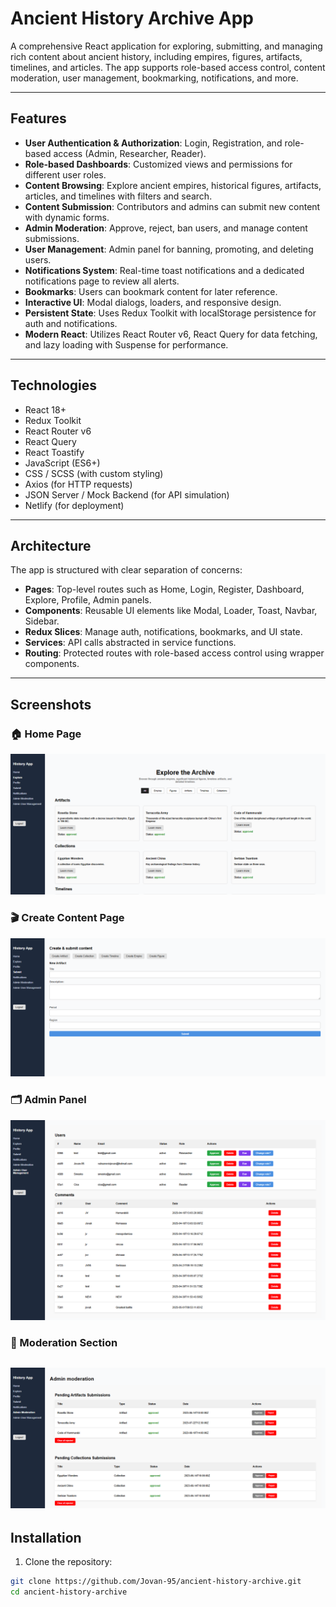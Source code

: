 # Ancient History Archive App

A comprehensive React application for exploring, submitting, and managing rich content about ancient history, including empires, figures, artifacts, timelines, and articles. The app supports role-based access control, content moderation, user management, bookmarking, notifications, and more.

---

## Features

- **User Authentication & Authorization**: Login, Registration, and role-based access (Admin, Researcher, Reader).
- **Role-based Dashboards**: Customized views and permissions for different user roles.
- **Content Browsing**: Explore ancient empires, historical figures, artifacts, articles, and timelines with filters and search.
- **Content Submission**: Contributors and admins can submit new content with dynamic forms.
- **Admin Moderation**: Approve, reject, ban users, and manage content submissions.
- **User Management**: Admin panel for banning, promoting, and deleting users.
- **Notifications System**: Real-time toast notifications and a dedicated notifications page to review all alerts.
- **Bookmarks**: Users can bookmark content for later reference.
- **Interactive UI**: Modal dialogs, loaders, and responsive design.
- **Persistent State**: Uses Redux Toolkit with localStorage persistence for auth and notifications.
- **Modern React**: Utilizes React Router v6, React Query for data fetching, and lazy loading with Suspense for performance.

---

## Technologies

- React 18+
- Redux Toolkit
- React Router v6
- React Query
- React Toastify
- JavaScript (ES6+)
- CSS / SCSS (with custom styling)
- Axios (for HTTP requests)
- JSON Server / Mock Backend (for API simulation)
- Netlify (for deployment)

---

## Architecture

The app is structured with clear separation of concerns:

- **Pages**: Top-level routes such as Home, Login, Register, Dashboard, Explore, Profile, Admin panels.
- **Components**: Reusable UI elements like Modal, Loader, Toast, Navbar, Sidebar.
- **Redux Slices**: Manage auth, notifications, bookmarks, and UI state.
- **Services**: API calls abstracted in service functions.
- **Routing**: Protected routes with role-based access control using wrapper components.

---

## Screenshots

### 🏠 Home Page

![Home Page](./screenshots/home.png)

### 🎬 Create Content Page

![Content Page](./screenshots/create-content.png)

### 🗂 Admin Panel

![Admin Panel](./screenshots/admin.png)

### 📖 Moderation Section

## ![Moderation](./screenshots/moderation.png)

## Installation

1. Clone the repository:

```bash
git clone https://github.com/Jovan-95/ancient-history-archive.git
cd ancient-history-archive
```
